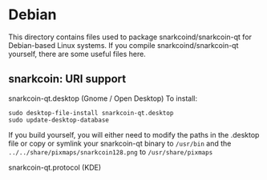 
Debian
====================
This directory contains files used to package snarkcoind/snarkcoin-qt
for Debian-based Linux systems. If you compile snarkcoind/snarkcoin-qt yourself, there are some useful files here.

## snarkcoin: URI support ##


snarkcoin-qt.desktop  (Gnome / Open Desktop)
To install:

	sudo desktop-file-install snarkcoin-qt.desktop
	sudo update-desktop-database

If you build yourself, you will either need to modify the paths in
the .desktop file or copy or symlink your snarkcoin-qt binary to `/usr/bin`
and the `../../share/pixmaps/snarkcoin128.png` to `/usr/share/pixmaps`

snarkcoin-qt.protocol (KDE)

